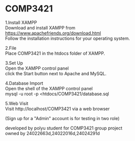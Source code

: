 # COMP3421

1.Install XAMPP<br />
Download and install XAMPP from https://www.apachefriends.org/download.html<br />
Follow the installation instructions for your operating system.<br />

2.File<br />
Place COMP3421 in the htdocs folder of XAMPP.<br />

3.Set Up<br />
Open the XAMPP control panel<br />
click the Start button next to Apache and MySQL.<br />

4.Database Import<br />
Open the shell of the XAMPP control panel<br />
mysql -u root -p <htdocs/COMP3421/database.sql<br />

5.Web Visit<br />
Visit http://localhost/COMP3421 via a web browser<br />

(Sign up for a "Admin" account is for testing in two role)<br />

developed by polyu student for COMP3421 group project<br />
owned by 24022663d,24022016d,24024291d

